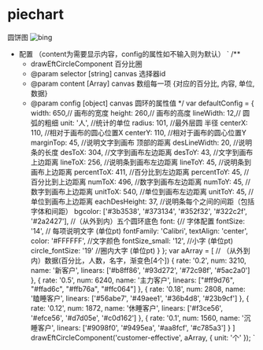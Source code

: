 # piechart
圆饼图
    ![bing](http://thumbnail0.baidupcs.com/thumbnail/97454a5f86c207d435f7ee024705a6a9?fid=1600633756-250528-815870538437704&time=1489647600&rt=pr&sign=FDTAER-DCb740ccc5511e5e8fedcff06b081203-kXoLzq%2fUfk7rwnaTc1JKb8mLoS4%3d&expires=8h&chkbd=0&chkv=0&dp-logid=1730977420432425229&dp-callid=0&size=c1366_u768&quality=90)
* 配置 （content为需要显示内容，config的属性如不输入则为默认）
 `
  /**
     * drawEftCircleComponent 百分比圈
     * @param selector [string] canvas 选择器id
     * @param content [Array] canvas 数组每一项 {对应的百分比, 内容, 单位, 数据}
     * @param config [object] canvas 圆环的属性值
     */
     var defaultConfig = {
            width: 650,// 画布的宽度
            height: 260,// 画布的高度
            lineWidth: 12,// 圆弧的粗细
            unit: '人',  //统计的单位
            radius: 101,  //最外层圆 半径
            centerX: 110,  //相对于画布的圆心位置X
            centerY: 110,  //相对于画布的圆心位置Y
            marginTop: 45, //说明文字到画布 顶部的距离
            desLineWidth: 20,  //说明条的长度
            desToX: 304,  //文字到画布左边距离
            desToY: 43,  //文字到画布上边距离
            lineToX: 256,  //说明条到画布左边距离
            lineToY: 45,  //说明条到画布上边距离
            percentToX: 411,  //百分比到左边距离
            percentToY: 45,  //百分比到上边距离
            numToX: 496,  //数字到画布左边距离
            numToY: 45,  //数字到画布上边距离
            unitToX: 540,  //单位到画布左边距离
            unitToY: 45,  //单位到画布上边距离
            eachDesHeight: 37, //说明条每个之间的间距（包括字体和间距）
            bgcolor: ['#3b3538', '#373134', '#352f32', '#322c2f', '#2a2427'],  //（从外到内）五个圆环底色
            font: {// 字体配置
                fontSize: '14', // 每项说明文字 (单位pt)
                fontFamily: 'Calibri',
                textAlign: 'center',
                color: '#FFFFFF', //文字颜色 
                fontSize_small: '12',  //小字 (单位pt)
                circle_fontSize: '19' //圈内大字 (单位pt)
            }
        };
        var aArray = [ // （从外到内）数据(百分比，人数，名字，渐变色[4个])
          {
              rate: '0.2',
              num: 3210,
              name: '新客户',
              linears: ['#b8ff86', '#93d272', '#72c98f', '#5ac2a0']
          },
          {
              rate: '0.5',
              num: 6240,
              name: '主力客户',
              linears: ["#ff9d76", "#ffad6c", "#ffb76a", "#ffc064"]
          },
          {
              rate: '0.18',
              num: 2808,
              name: '瞌睡客户',
              linears: ['#56abe7', '#49aee1', '#36b4d8', '#23b9cf']
          },
          {
              rate: '0.12',
              num: 1872,
              name: '休睡客户',
              linears: ['#f3ce56', '#efce56', '#d7d05e', '#c0d162']
          },
          {
              rate: '0.1',
              num: 1560,
              name: '沉睡客户',
              linears: ['#9098f0', '#9495ea', '#aa8fcf', '#c785a3']
          }
      ]
      drawEftCircleComponent('customer-effective', aArray, {
          unit: '个'
      });
    `
        
